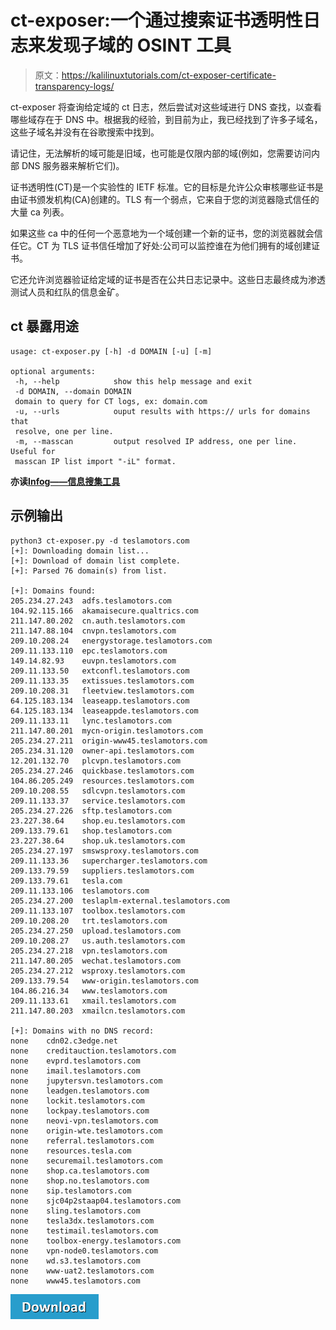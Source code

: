 # ct-exposer:一个通过搜索证书透明性日志来发现子域的 OSINT 工具

> 原文：<https://kalilinuxtutorials.com/ct-exposer-certificate-transparency-logs/>

ct-exposer 将查询给定域的 ct 日志，然后尝试对这些域进行 DNS 查找，以查看哪些域存在于 DNS 中。根据我的经验，到目前为止，我已经找到了许多子域名，这些子域名并没有在谷歌搜索中找到。

请记住，无法解析的域可能是旧域，也可能是仅限内部的域(例如，您需要访问内部 DNS 服务器来解析它们)。

证书透明性(CT)是一个实验性的 IETF 标准。它的目标是允许公众审核哪些证书是由证书颁发机构(CA)创建的。TLS 有一个弱点，它来自于您的浏览器隐式信任的大量 ca 列表。

如果这些 ca 中的任何一个恶意地为一个域创建一个新的证书，您的浏览器就会信任它。CT 为 TLS 证书信任增加了好处:公司可以监控谁在为他们拥有的域创建证书。

它还允许浏览器验证给定域的证书是否在公共日志记录中。这些日志最终成为渗透测试人员和红队的信息金矿。

## **ct 暴露用途**

```
usage: ct-exposer.py [-h] -d DOMAIN [-u] [-m]

optional arguments:
 -h, --help            show this help message and exit
 -d DOMAIN, --domain DOMAIN
 domain to query for CT logs, ex: domain.com
 -u, --urls            ouput results with https:// urls for domains that
 resolve, one per line.
 -m, --masscan         output resolved IP address, one per line. Useful for
 masscan IP list import "-iL" format. 
```

**亦读[Infog——信息搜集工具](https://kalilinuxtutorials.com/infog-information-gathering-tool/)**

## **示例输出**

```
python3 ct-exposer.py -d teslamotors.com
[+]: Downloading domain list...
[+]: Download of domain list complete.
[+]: Parsed 76 domain(s) from list.

[+]: Domains found:
205.234.27.243	adfs.teslamotors.com
104.92.115.166	akamaisecure.qualtrics.com
211.147.80.202	cn.auth.teslamotors.com
211.147.88.104	cnvpn.teslamotors.com
209.10.208.24	energystorage.teslamotors.com
209.11.133.110	epc.teslamotors.com
149.14.82.93	euvpn.teslamotors.com
209.11.133.50	extconfl.teslamotors.com
209.11.133.35	extissues.teslamotors.com
209.10.208.31	fleetview.teslamotors.com
64.125.183.134	leaseapp.teslamotors.com
64.125.183.134	leaseappde.teslamotors.com
209.11.133.11	lync.teslamotors.com
211.147.80.201	mycn-origin.teslamotors.com
205.234.27.211	origin-www45.teslamotors.com
205.234.31.120	owner-api.teslamotors.com
12.201.132.70	plcvpn.teslamotors.com
205.234.27.246	quickbase.teslamotors.com
104.86.205.249	resources.teslamotors.com
209.10.208.55	sdlcvpn.teslamotors.com
209.11.133.37	service.teslamotors.com
205.234.27.226	sftp.teslamotors.com
23.227.38.64	shop.eu.teslamotors.com
209.133.79.61	shop.teslamotors.com
23.227.38.64	shop.uk.teslamotors.com
205.234.27.197	smswsproxy.teslamotors.com
209.11.133.36	supercharger.teslamotors.com
209.133.79.59	suppliers.teslamotors.com
209.133.79.61	tesla.com
209.11.133.106	teslamotors.com
205.234.27.200	teslaplm-external.teslamotors.com
209.11.133.107	toolbox.teslamotors.com
209.10.208.20	trt.teslamotors.com
205.234.27.250	upload.teslamotors.com
209.10.208.27	us.auth.teslamotors.com
205.234.27.218	vpn.teslamotors.com
211.147.80.205	wechat.teslamotors.com
205.234.27.212	wsproxy.teslamotors.com
209.133.79.54	www-origin.teslamotors.com
104.86.216.34	www.teslamotors.com
209.11.133.61	xmail.teslamotors.com
211.147.80.203	xmailcn.teslamotors.com

[+]: Domains with no DNS record:
none	cdn02.c3edge.net
none	creditauction.teslamotors.com
none	evprd.teslamotors.com
none	imail.teslamotors.com
none	jupytersvn.teslamotors.com
none	leadgen.teslamotors.com
none	lockit.teslamotors.com
none	lockpay.teslamotors.com
none	neovi-vpn.teslamotors.com
none	origin-wte.teslamotors.com
none	referral.teslamotors.com
none	resources.tesla.com
none	securemail.teslamotors.com
none	shop.ca.teslamotors.com
none	shop.no.teslamotors.com
none	sip.teslamotors.com
none	sjc04p2staap04.teslamotors.com
none	sling.teslamotors.com
none	tesla3dx.teslamotors.com
none	testimail.teslamotors.com
none	toolbox-energy.teslamotors.com
none	vpn-node0.teslamotors.com
none	wd.s3.teslamotors.com
none	www-uat2.teslamotors.com
none	www45.teslamotors.com 
```

[![](img//d861a9096555aeb1980fc054015933d7.png)](https://github.com/chris408/ct-exposer)
